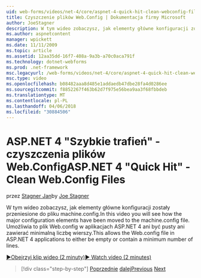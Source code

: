 ```yaml
---
uid: web-forms/videos/net-4/core/aspnet-4-quick-hit-clean-webconfig-files
title: Czyszczenie plików Web.Config | Dokumentacja firmy Microsoft
author: JoeStagner
description: W tym wideo zobaczysz, jak elementy główne konfiguracji zostały przeniesione do pliku machine.config. Umożliwia to plik Web.config w aplikacji platformy ASP.NET 4.
ms.author: aspnetcontent
manager: wpickett
ms.date: 11/11/2009
ms.topic: article
ms.assetid: 12aa35dd-16f7-408a-9a3b-a70c0aca791f
ms.technology: dotnet-webforms
ms.prod: .net-framework
msc.legacyurl: /web-forms/videos/net-4/core/aspnet-4-quick-hit-clean-webconfig-files
msc.type: video
ms.openlocfilehash: b08482aaa8d485e1addaedb47dbe28fa4d0286ee
ms.sourcegitcommit: f8852267f463b62d7f975e56bea9aa3f68fbbdeb
ms.translationtype: MT
ms.contentlocale: pl-PL
ms.lasthandoff: 04/06/2018
ms.locfileid: "30884506"
---
```

<a name="aspnet-4-quick-hit---clean-webconfig-files"></a><span data-ttu-id="ac4bd-104">ASP.NET 4 "Szybkie trafień" - czyszczenia plików Web.Config</span><span class="sxs-lookup"><span data-stu-id="ac4bd-104">ASP.NET 4 "Quick Hit" - Clean Web.Config Files</span></span>
====================
<span data-ttu-id="ac4bd-105">przez [Stagner Jan](https://github.com/JoeStagner)</span><span class="sxs-lookup"><span data-stu-id="ac4bd-105">by [Joe Stagner](https://github.com/JoeStagner)</span></span>

<span data-ttu-id="ac4bd-106">W tym wideo zobaczysz, jak elementy główne konfiguracji zostały przeniesione do pliku machine.config.</span><span class="sxs-lookup"><span data-stu-id="ac4bd-106">In this video you will see how the major configuration elements have been moved to the machine.config file.</span></span> <span data-ttu-id="ac4bd-107">Umożliwia to plik Web.config w aplikacjach ASP.NET 4 ani być pusty ani zawierać minimalną liczbę wierszy.</span><span class="sxs-lookup"><span data-stu-id="ac4bd-107">This allows the Web.config file in ASP.NET 4 applications to either be empty or contain a minimum number of lines.</span></span>

[<span data-ttu-id="ac4bd-108">&#9654;Obejrzyj klip wideo (2 minuty)</span><span class="sxs-lookup"><span data-stu-id="ac4bd-108">&#9654; Watch video (2 minutes)</span></span>](https://channel9.msdn.com/Blogs/ASP-NET-Site-Videos/aspnet-4-quick-hit-clean-webconfig-files)

> [!div class="step-by-step"]
> <span data-ttu-id="ac4bd-109">[Poprzednie](aspnet-4-quick-hit-auto-start.md)
> [dalej](aspnet-4-quick-hit-predictable-client-ids.md)</span><span class="sxs-lookup"><span data-stu-id="ac4bd-109">[Previous](aspnet-4-quick-hit-auto-start.md)
[Next](aspnet-4-quick-hit-predictable-client-ids.md)</span></span>
